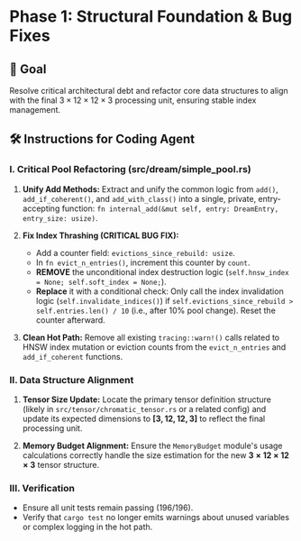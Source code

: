 # Phase 1: Structural Foundation & Bug Fixes

## 🎯 Goal
Resolve critical architectural debt and refactor core data structures to align with the final $3 \times 12 \times 12 \times 3$ processing unit, ensuring stable index management.

## 🛠️ Instructions for Coding Agent

### I. Critical Pool Refactoring (src/dream/simple_pool.rs)

1.  **Unify Add Methods:** Extract and unify the common logic from `add()`, `add_if_coherent()`, and `add_with_class()` into a single, private, entry-accepting function: `fn internal_add(&mut self, entry: DreamEntry, entry_size: usize)`.

2.  **Fix Index Thrashing (CRITICAL BUG FIX):**
    * Add a counter field: `evictions_since_rebuild: usize`.
    * In `fn evict_n_entries()`, increment this counter by `count`.
    * **REMOVE** the unconditional index destruction logic (`self.hnsw_index = None; self.soft_index = None;`).
    * **Replace** it with a conditional check: Only call the index invalidation logic (`self.invalidate_indices()`) if `self.evictions_since_rebuild > self.entries.len() / 10` (i.e., after 10% pool change). Reset the counter afterward.

3.  **Clean Hot Path:** Remove all existing `tracing::warn!()` calls related to HNSW index mutation or eviction counts from the `evict_n_entries` and `add_if_coherent` functions.

### II. Data Structure Alignment

1.  **Tensor Size Update:** Locate the primary tensor definition structure (likely in `src/tensor/chromatic_tensor.rs` or a related config) and update its expected dimensions to $\mathbf{[3, 12, 12, 3]}$ to reflect the final processing unit.

2.  **Memory Budget Alignment:** Ensure the `MemoryBudget` module's usage calculations correctly handle the size estimation for the new $\mathbf{3 \times 12 \times 12 \times 3}$ tensor structure.

### III. Verification

* Ensure all unit tests remain passing (196/196).
* Verify that `cargo test` no longer emits warnings about unused variables or complex logging in the hot path.